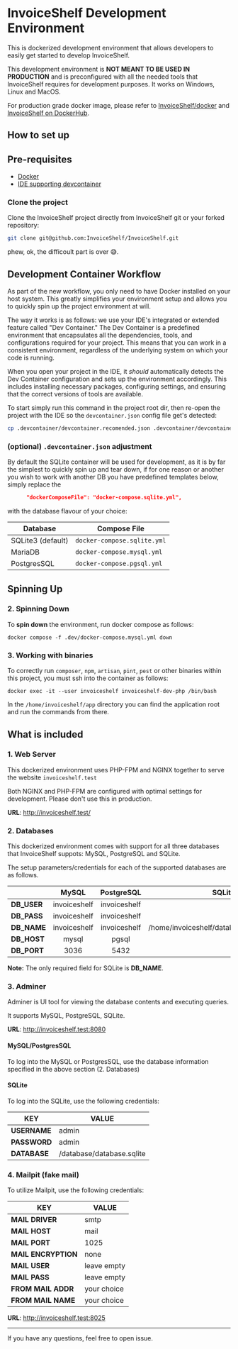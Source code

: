 # InvoiceShelf Development Environment

This is dockerized development environment that allows developers to easily get started to develop InvoiceShelf.

This development environment is **NOT MEANT TO BE USED IN PRODUCTION** and is preconfigured with all the needed tools that InvoiceShelf requires for development purposes. It works on Windows, Linux and MacOS.

For production grade docker image, please refer to [InvoiceShelf/docker](https://github.com/InvoiceShelf/docker) and [InvoiceShelf on DockerHub](https://hub.docker.com/r/invoiceshelf/invoiceshelf).

## How to set up

## Pre-requisites
- [Docker](https://docs.docker.com/engine/install/)
- [IDE supporting devcontainer](https://containers.dev/supporting)

### Clone the project

Clone the InvoiceShelf project directly from InvoiceShelf git or your forked repository:

```bash 
git clone git@github.com:InvoiceShelf/InvoiceShelf.git
```

phew, ok, the difficoult part is over 😅.

## Development Container Workflow

As part of the new workflow, you only need to have Docker installed on your host system. This greatly simplifies your environment setup and allows you to quickly spin up the project environment at will.

The way it works is as follows: we use your IDE's integrated or extended feature called "Dev Container." The Dev Container is a predefined environment that encapsulates all the dependencies, tools, and configurations required for your project. This means that you can work in a consistent environment, regardless of the underlying system on which your code is running.

When you open your project in the IDE, it _should_ automatically detects the Dev Container configuration and sets up the environment accordingly. This includes installing necessary packages, configuring settings, and ensuring that the correct versions of tools are available.

To start simply run this command in the project root dir, then re-open the project with the IDE so the `devcontainer.json` config file get's detected:

```sh
cp .devcontainer/devcontainer.recomended.json .devcontainer/devcontainer.json
```

### (optional) `.devcontainer.json` adjustment

By default the SQLite container will be used for development, as it is by far the simplest to quickly spin up and tear down, if for one reason or another you wish to work with another DB you have predefined templates below, simply replace the

```json
      "dockerComposeFile": "docker-compose.sqlite.yml",
```

with the database flavour of your choice:

| Database          | Compose File                |
|-------------------|-----------------------------|
| SQLite3 (default) | `docker-compose.sqlite.yml` |
| MariaDB           | `docker-compose.mysql.yml`  |
| PostgresSQL       | `docker-compose.pgsql.yml`  |

## Spinning Up


### 2. Spinning Down

To **spin down** the environment, run docker compose as follows:

```
docker compose -f .dev/docker-compose.mysql.yml down
```

### 3. Working with binaries

To correctly run `composer`, `npm`, `artisan`, `pint`, `pest` or other binaries within this project, you must ssh into the container as follows:

```
docker exec -it --user invoiceshelf invoiceshelf-dev-php /bin/bash
```

In the `/home/invoiceshelf/app` directory you can find the application root and run the commands from there.

## What is included

### 1. Web Server

This dockerized environment uses PHP-FPM and NGINX together to serve the website `invoiceshelf.test`

Both NGINX and PHP-FPM are configured with optimal settings for development. Please don't use this in production.

**URL**: http://invoiceshelf.test/

### 2. Databases

This dockerized environment comes with support for all three databases that InvoiceShelf suppots: MySQL, PostgreSQL and SQLite.

The setup parameters/credentials for each of the supported databases are as follows.

|             | MySQL         | PostgreSQL   | SQLite |
|-------------|:-------------:|:------------:|:------:|
| **DB_USER** | invoiceshelf  | invoiceshelf |        |
| **DB_PASS** | invoiceshelf  | invoiceshelf |        |
| **DB_NAME** | invoiceshelf  | invoiceshelf | /home/invoiceshelf/database/database.sqlite  |
| **DB_HOST** | mysql         | pgsql        |        |
| **DB_PORT** | 3036          | 5432         |        |

**Note:** The only required field for SQLite is **DB_NAME**.

### 3. Adminer

Adminer is UI tool for viewing the database contents and executing queries.

It supports MySQL, PostgreSQL, SQLite.

**URL**: http://invoiceshelf.test:8080

#### MySQL/PostgresSQL

To log into the MySQL or PostgresSQL, use the database information specified in the above section (2. Databases)

#### SQLite

To log into the SQLite, use the following credentials:

| KEY          | VALUE                     |
|--------------|---------------------------|
| **USERNAME** | admin                     |
| **PASSWORD** | admin                     |
| **DATABASE** | /database/database.sqlite |


### 4. Mailpit (fake mail)

To utilize Mailpit, use the following credentials:

| KEY                 | VALUE       |
|---------------------|-------------|
| **MAIL DRIVER**     | smtp        |
| **MAIL HOST**       | mail        |
| **MAIL PORT**       | 1025        |
| **MAIL ENCRYPTION** | none        |
| **MAIL USER**       | leave empty |
| **MAIL PASS**       | leave empty |
| **FROM MAIL ADDR**  | your choice |
| **FROM MAIL NAME**  | your choice |


**URL**: http://invoiceshelf.test:8025

---

If you have any questions, feel free to open issue.
